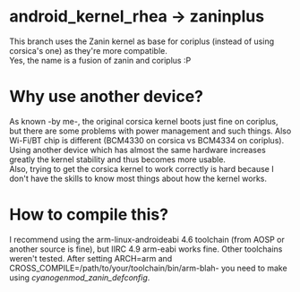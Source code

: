 # android_kernel_rhea -> zaninplus
This branch uses the Zanin kernel as base for coriplus (instead of using corsica's one) as they're more compatible.  
Yes, the name is a fusion of zanin and coriplus :P  

# Why use another device? 
As known -by me-, the original corsica kernel boots just fine on coriplus, but there are some problems with power management and such things. Also Wi-Fi/BT chip is different (BCM4330 on corsica vs BCM4334 on coriplus). Using another device which has almost the same hardware increases greatly the kernel stability and thus becomes more usable.  
Also, trying to get the corsica kernel to work correctly is hard because I don't have the skills to know most things about how the kernel works. 

# How to compile this? 
I recommend using the arm-linux-androideabi 4.6 toolchain (from AOSP or another source is fine), but IIRC 4.9 arm-eabi works fine. Other toolchains weren't tested. 
After setting ARCH=arm and CROSS_COMPILE=/path/to/your/toolchain/bin/arm-blah- you need to make using *cyanogenmod_zanin_defconfig*.
